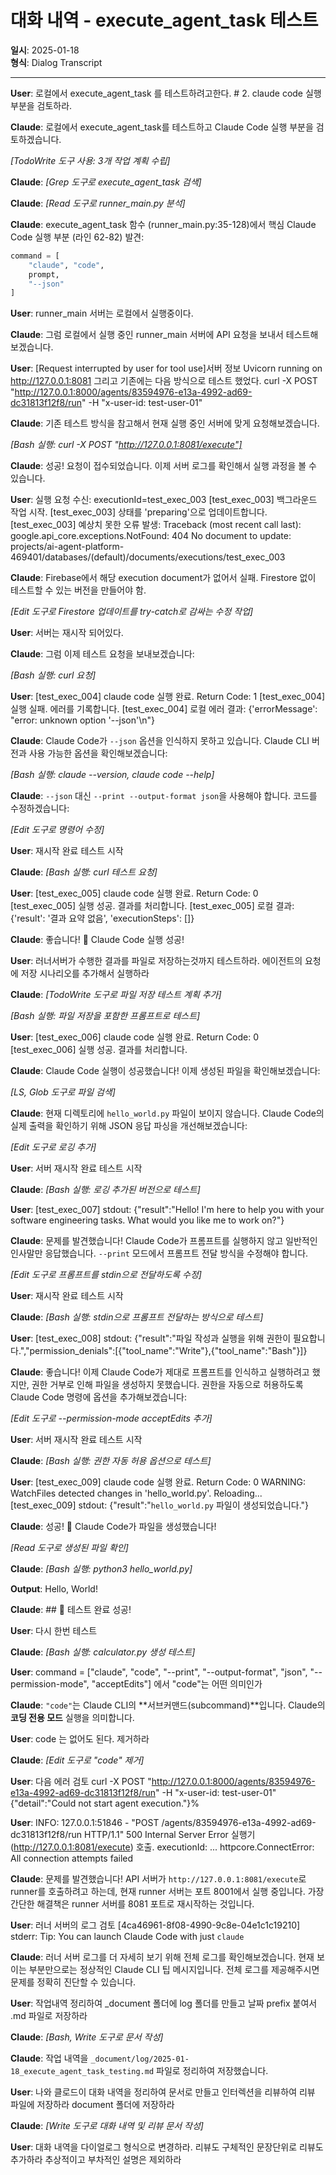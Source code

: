 # 대화 내역 - execute_agent_task 테스트

**일시**: 2025-01-18  
**형식**: Dialog Transcript

---

**User**: 로컬에서 execute_agent_task 를 테스트하려고한다. # 2. claude code 실행 부분을 검토하라.

**Claude**: 로컬에서 execute_agent_task를 테스트하고 Claude Code 실행 부분을 검토하겠습니다.

*[TodoWrite 도구 사용: 3개 작업 계획 수립]*

**Claude**: *[Grep 도구로 execute_agent_task 검색]*

**Claude**: *[Read 도구로 runner_main.py 분석]*

**Claude**: execute_agent_task 함수 (runner_main.py:35-128)에서 핵심 Claude Code 실행 부분 (라인 62-82) 발견:
```python
command = [
    "claude", "code",
    prompt,
    "--json"
]
```

**User**: runner_main 서버는 로컬에서 실행중이다.

**Claude**: 그럼 로컬에서 실행 중인 runner_main 서버에 API 요청을 보내서 테스트해보겠습니다.

**User**: [Request interrupted by user for tool use]서버 정보 Uvicorn running on http://127.0.0.1:8081 그리고 기존에는 다음 방식으로 테스트 했었다. curl -X POST "http://127.0.0.1:8000/agents/83594976-e13a-4992-ad69-dc31813f12f8/run" -H "x-user-id: test-user-01"

**Claude**: 기존 테스트 방식을 참고해서 현재 실행 중인 서버에 맞게 요청해보겠습니다.

*[Bash 실행: curl -X POST "http://127.0.0.1:8081/execute"]*

**Claude**: 성공! 요청이 접수되었습니다. 이제 서버 로그를 확인해서 실행 과정을 볼 수 있습니다.

**User**: 실행 요청 수신: executionId=test_exec_003
[test_exec_003] 백그라운드 작업 시작.
[test_exec_003] 상태를 'preparing'으로 업데이트합니다.
[test_exec_003] 예상치 못한 오류 발생: Traceback (most recent call last):
google.api_core.exceptions.NotFound: 404 No document to update: projects/ai-agent-platform-469401/databases/(default)/documents/executions/test_exec_003

**Claude**: Firebase에서 해당 execution document가 없어서 실패. Firestore 없이 테스트할 수 있는 버전을 만들어야 함.

*[Edit 도구로 Firestore 업데이트를 try-catch로 감싸는 수정 작업]*

**User**: 서버는 재시작 되어있다.

**Claude**: 그럼 이제 테스트 요청을 보내보겠습니다:

*[Bash 실행: curl 요청]*

**User**: [test_exec_004] claude code 실행 완료. Return Code: 1
[test_exec_004] 실행 실패. 에러를 기록합니다.
[test_exec_004] 로컬 에러 결과: {'errorMessage': "error: unknown option '--json'\n"}

**Claude**: Claude Code가 `--json` 옵션을 인식하지 못하고 있습니다. Claude CLI 버전과 사용 가능한 옵션을 확인해보겠습니다:

*[Bash 실행: claude --version, claude code --help]*

**Claude**: `--json` 대신 `--print --output-format json`을 사용해야 합니다. 코드를 수정하겠습니다:

*[Edit 도구로 명령어 수정]*

**User**: 재시작 완료 테스트 시작

**Claude**: *[Bash 실행: curl 테스트 요청]*

**User**: [test_exec_005] claude code 실행 완료. Return Code: 0
[test_exec_005] 실행 성공. 결과를 처리합니다.
[test_exec_005] 로컬 결과: {'result': '결과 요약 없음', 'executionSteps': []}

**Claude**: 좋습니다! 🎉 Claude Code 실행 성공!

**User**: 러너서버가 수행한 결과를 파일로 저장하는것까지 테스트하라. 에이전트의 요청에 저장 시나리오를 추가해서 실행하라

**Claude**: *[TodoWrite 도구로 파일 저장 테스트 계획 추가]*

*[Bash 실행: 파일 저장을 포함한 프롬프트로 테스트]*

**User**: [test_exec_006] claude code 실행 완료. Return Code: 0
[test_exec_006] 실행 성공. 결과를 처리합니다.

**Claude**: Claude Code 실행이 성공했습니다! 이제 생성된 파일을 확인해보겠습니다:

*[LS, Glob 도구로 파일 검색]*

**Claude**: 현재 디렉토리에 `hello_world.py` 파일이 보이지 않습니다. Claude Code의 실제 출력을 확인하기 위해 JSON 응답 파싱을 개선해보겠습니다:

*[Edit 도구로 로깅 추가]*

**User**: 서버 재시작 완료 테스트 시작

**Claude**: *[Bash 실행: 로깅 추가된 버전으로 테스트]*

**User**: [test_exec_007] stdout: {"result":"Hello! I'm here to help you with your software engineering tasks. What would you like me to work on?"}

**Claude**: 문제를 발견했습니다! Claude Code가 프롬프트를 실행하지 않고 일반적인 인사말만 응답했습니다. `--print` 모드에서 프롬프트 전달 방식을 수정해야 합니다.

*[Edit 도구로 프롬프트를 stdin으로 전달하도록 수정]*

**User**: 재시작 완료 테스트 시작

**Claude**: *[Bash 실행: stdin으로 프롬프트 전달하는 방식으로 테스트]*

**User**: [test_exec_008] stdout: {"result":"파일 작성과 실행을 위해 권한이 필요합니다.","permission_denials":[{"tool_name":"Write"},{"tool_name":"Bash"}]}

**Claude**: 좋습니다! 이제 Claude Code가 제대로 프롬프트를 인식하고 실행하려고 했지만, 권한 거부로 인해 파일을 생성하지 못했습니다. 권한을 자동으로 허용하도록 Claude Code 명령에 옵션을 추가해보겠습니다:

*[Edit 도구로 --permission-mode acceptEdits 추가]*

**User**: 서버 재시작 완료 테스트 시작

**Claude**: *[Bash 실행: 권한 자동 허용 옵션으로 테스트]*

**User**: [test_exec_009] claude code 실행 완료. Return Code: 0
WARNING: WatchFiles detected changes in 'hello_world.py'. Reloading...
[test_exec_009] stdout: {"result":"`hello_world.py` 파일이 생성되었습니다."}

**Claude**: 성공! 🎉 Claude Code가 파일을 생성했습니다!

*[Read 도구로 생성된 파일 확인]*

**Claude**: *[Bash 실행: python3 hello_world.py]*

**Output**: Hello, World!

**Claude**: ## 🎉 테스트 완료 성공!

**User**: 다시 한번 테스트

**Claude**: *[Bash 실행: calculator.py 생성 테스트]*

**User**: command = ["claude", "code", "--print", "--output-format", "json", "--permission-mode", "acceptEdits"] 에서 "code"는 어떤 의미인가

**Claude**: `"code"`는 Claude CLI의 **서브커맨드(subcommand)**입니다. Claude의 **코딩 전용 모드** 실행을 의미합니다.

**User**: code 는 없어도 된다. 제거하라

**Claude**: *[Edit 도구로 "code" 제거]*

**User**: 다음 에러 검토 curl -X POST "http://127.0.0.1:8000/agents/83594976-e13a-4992-ad69-dc31813f12f8/run" -H "x-user-id: test-user-01"
{"detail":"Could not start agent execution."}%

**User**: INFO: 127.0.0.1:51846 - "POST /agents/83594976-e13a-4992-ad69-dc31813f12f8/run HTTP/1.1" 500 Internal Server Error
실행기(http://127.0.0.1:8081/execute) 호출. executionId: ...
httpcore.ConnectError: All connection attempts failed

**Claude**: 문제를 발견했습니다! API 서버가 `http://127.0.0.1:8081/execute`로 runner를 호출하려고 하는데, 현재 runner 서버는 포트 8001에서 실행 중입니다. 가장 간단한 해결책은 runner 서버를 8081 포트로 재시작하는 것입니다.

**User**: 러너 서버의 로그 검토 [4ca46961-8f08-4990-9c8e-04e1c1c19210] stderr: Tip: You can launch Claude Code with just `claude`

**Claude**: 러너 서버 로그를 더 자세히 보기 위해 전체 로그를 확인해보겠습니다. 현재 보이는 부분만으로는 정상적인 Claude CLI 팁 메시지입니다. 전체 로그를 제공해주시면 문제를 정확히 진단할 수 있습니다.

**User**: 작업내역 정리하여 _document 폴더에 log 폴더를 만들고 날짜 prefix 붙여서 .md 파일로 저장하라

**Claude**: *[Bash, Write 도구로 문서 작성]*

**Claude**: 작업 내역을 `_document/log/2025-01-18_execute_agent_task_testing.md` 파일로 정리하여 저장했습니다.

**User**: 나와 클로드이 대화 내역을 정리하여 문서로 만들고 인터렉션을 리뷰하여 리뷰 파일에 저장하라 document 폴더에 저장하라

**Claude**: *[Write 도구로 대화 내역 및 리뷰 문서 작성]*

**User**: 대화 내역을 다이얼로그 형식으로 변경하라. 리뷰도 구체적인 문장단위로 리뷰도 추가하라 추상적이고 부차적인 설명은 제외하라